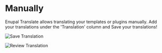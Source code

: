 # Manually

Enupal Translate allows translating your templates or plugins manually. Add your translations under the 'Translation' column and Save your translations!

![Save Translation](https://enupal.com/assets/docs/5-enupal-translate.png)

![Review Translation](https://enupal.com/assets/docs/4-enupal-translate.png)